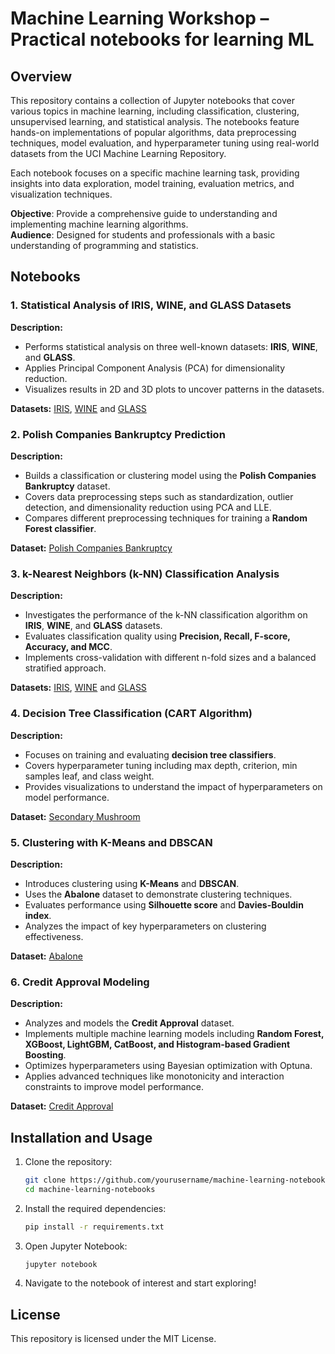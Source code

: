 # Machine Learning Workshop – Practical notebooks for learning ML

## Overview

This repository contains a collection of Jupyter notebooks that cover various topics in machine learning, including classification, clustering, unsupervised learning, and statistical analysis. The notebooks feature hands-on implementations of popular algorithms, data preprocessing techniques, model evaluation, and hyperparameter tuning using real-world datasets from the UCI Machine Learning Repository.

Each notebook focuses on a specific machine learning task, providing insights into data exploration, model training, evaluation metrics, and visualization techniques.

**Objective**: Provide a comprehensive guide to understanding and implementing machine learning algorithms. \
**Audience**: Designed for students and professionals with a basic understanding of programming and statistics.

## Notebooks

### 1. Statistical Analysis of IRIS, WINE, and GLASS Datasets

**Description:**

- Performs statistical analysis on three well-known datasets: **IRIS**, **WINE**, and **GLASS**.
- Applies Principal Component Analysis (PCA) for dimensionality reduction.
- Visualizes results in 2D and 3D plots to uncover patterns in the datasets.

**Datasets:** [IRIS](https://archive.ics.uci.edu/dataset/53/iris), [WINE](https://archive.ics.uci.edu/dataset/109/wine) and [GLASS](https://archive.ics.uci.edu/dataset/109/wine)

### 2. Polish Companies Bankruptcy Prediction

**Description:**

- Builds a classification or clustering model using the **Polish Companies Bankruptcy** dataset.
- Covers data preprocessing steps such as standardization, outlier detection, and dimensionality reduction using PCA and LLE.
- Compares different preprocessing techniques for training a **Random Forest classifier**.

**Dataset:** [Polish Companies Bankruptcy](https://archive.ics.uci.edu/ml/datasets/Polish+companies+bankruptcy+data)

### 3. k-Nearest Neighbors (k-NN) Classification Analysis

**Description:**

- Investigates the performance of the k-NN classification algorithm on **IRIS**, **WINE**, and **GLASS** datasets.
- Evaluates classification quality using **Precision, Recall, F-score, Accuracy, and MCC**.
- Implements cross-validation with different n-fold sizes and a balanced stratified approach.

**Datasets:** [IRIS](https://archive.ics.uci.edu/dataset/53/iris), [WINE](https://archive.ics.uci.edu/dataset/109/wine) and [GLASS](https://archive.ics.uci.edu/dataset/109/wine)

### 4. Decision Tree Classification (CART Algorithm)

**Description:**

- Focuses on training and evaluating **decision tree classifiers**.
- Covers hyperparameter tuning including max depth, criterion, min samples leaf, and class weight.
- Provides visualizations to understand the impact of hyperparameters on model performance.

**Dataset:** [Secondary Mushroom](https://archive.ics.uci.edu/dataset/848/secondary+mushroom+dataset)

### 5. Clustering with K-Means and DBSCAN

**Description:**

- Introduces clustering using **K-Means** and **DBSCAN**.
- Uses the **Abalone** dataset to demonstrate clustering techniques.
- Evaluates performance using **Silhouette score** and **Davies-Bouldin index**.
- Analyzes the impact of key hyperparameters on clustering effectiveness.

**Dataset:** [Abalone](https://archive.ics.uci.edu/dataset/1/abalone)

### 6. Credit Approval Modeling

**Description:**

- Analyzes and models the **Credit Approval** dataset.
- Implements multiple machine learning models including **Random Forest, XGBoost, LightGBM, CatBoost, and Histogram-based Gradient Boosting**.
- Optimizes hyperparameters using Bayesian optimization with Optuna.
- Applies advanced techniques like monotonicity and interaction constraints to improve model performance.

**Dataset:** [Credit Approval](https://archive.ics.uci.edu/dataset/27/credit+approval)

## Installation and Usage

1. Clone the repository:

   ```bash
   git clone https://github.com/yourusername/machine-learning-notebooks.git
   cd machine-learning-notebooks
   ```

2. Install the required dependencies:

   ```bash
   pip install -r requirements.txt
   ```

3. Open Jupyter Notebook:

   ```bash
   jupyter notebook
   ```

4. Navigate to the notebook of interest and start exploring!

## License

This repository is licensed under the MIT License.
